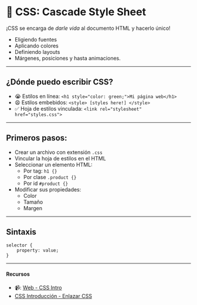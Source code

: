 # 🎨 CSS: Cascade Style Sheet 

¡CSS se encarga de *darle vida* al documento HTML y hacerlo único!
- Eligiendo fuentes
- Aplicando colores
- Definiendo layouts
- Márgenes, posiciones y hasta animaciones.

---

## ¿Dónde puedo escribir CSS?

- 😭 Estilos en línea: `<h1 style="color: green;">Mi página web</h1>` 
- 😩 Estilos embebidos: `<style> [styles here!] </style>` 
- ✅ Hoja de estilos vinculada: `<link rel="stylesheet" href="styles.css">` 

---


## Primeros pasos:

- Crear un archivo con extensión `.css`
- Vincular la hoja de estilos en el HTML
- Seleccionar un elemento HTML:
    - Por tag: `h1 {}`
    - Por clase `.product {}`
    - Por id `#product {}`
- Modificar sus propiedades: 
    - Color
    - Tamaño
    - Margen

---


## Sintaxis
```
selector {
    property: value;
}
```

---

#### Recursos

- 📹: [Web - CSS Intro](https://www.youtube.com/watch?v=xjFkJhpUEPM)
- [CSS Introducción - Enlazar CSS](https://github.com/jujogi/dmi-web/blob/master/css/examples/intro.html)
